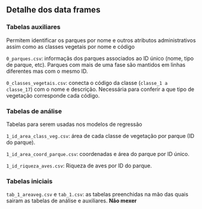 ## Detalhe dos data frames

### Tabelas auxiliares

Permitem identificar os parques por nome e outros atributos administrativos assim como as classes vegetais por nome e código

`0_parques.csv`: informaçãs dos parques associados ao ID único (nome, tipo de parque, etc). Parques com mais de uma fase são mantidos em linhas diferentes mas com o mesmo ID.

`0_classes_vegetais.csv`: conecta o código da classe (`classe_1 a classe_17`) com o nome e descrição. Necessária para conferir a que tipo de vegetação corresponde cada código.

### Tabelas de análise
Tabelas para serem usadas nos modelos de regressão

`1_id_area_class_veg.csv`: área de cada classe de vegetação por parque (ID do parque).

`1_id_area_coord_parque.csv`: coordenadas e área do parque por ID único.

`1_id_riqueza_aves.csv`: Riqueza de aves por ID do parque.


### Tabelas iniciais

`tab_1_areaveg.csv` e `tab_1.csv`: as tabelas preenchidas na mão das quais sairam as tabelas de análise e auxiliares. **Não mexer**